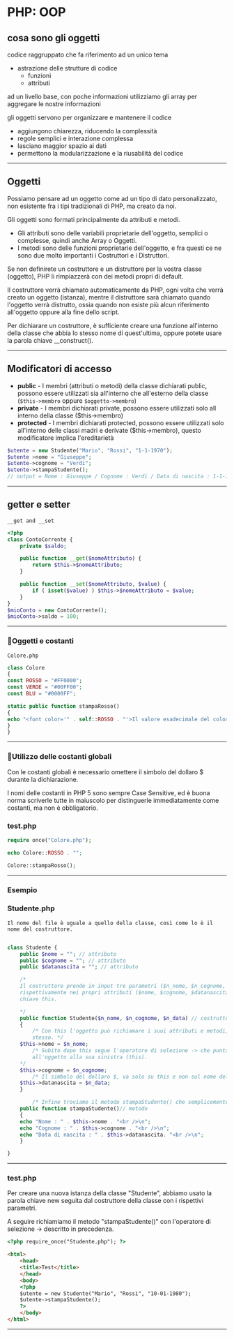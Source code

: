 # PHP: OOP


## cosa sono gli oggetti

codice raggruppato che fa riferimento ad un unico tema

* astrazione delle strutture di codice
  * funzioni
  * attributi

ad un livello base, con poche informazioni utilizziamo gli array per aggregare le nostre informazioni

gli oggetti servono per organizzare e mantenere il codice

* aggiungono chiarezza, riducendo la complessità
* regole semplici e interazione complessa
* lasciano maggior spazio ai dati
* permettono la modularizzazione e la riusabilità del codice

---

## Oggetti

Possiamo pensare ad un oggetto come ad un tipo di dato personalizzato, 
non esistente fra i tipi tradizionali di PHP, ma creato da noi.

Gli oggetti sono formati principalmente da attributi e metodi.
* Gli attributi sono delle variabili proprietarie dell'oggetto, semplici o complesse,
quindi anche Array o Oggetti.
* I metodi sono delle funzioni proprietarie dell'oggetto, e fra questi ce ne
sono due molto importanti i Costruttori e i Distruttori.

Se non definirete un costruttore e un distruttore per la vostra classe
(oggetto), PHP li rimpiazzerà con dei metodi propri di default.

Il costruttore verrà chiamato automaticamente da PHP, ogni volta che verrà
creato un oggetto (istanza), mentre il distruttore sarà chiamato quando l'oggetto
verrà distrutto, ossia quando non esiste più alcun riferimento all'oggetto oppure
alla fine dello script.

Per dichiarare un costruttore, è sufficiente creare una funzione all'interno
della classe che abbia lo stesso nome di quest'ultima, oppure potete usare la parola
chiave __construct().

---


## Modificatori di accesso

* **public** - I membri (attributi o metodi) della classe dichiarati public, possono essere utilizzati sia all'interno che all'esterno della classe (`$this->membro` oppure `$oggetto->membro`)
* **private** - I membri dichiarati private, possono essere utilizzati solo all interno della classe ($this->membro)
* **protected** - I membri dichiarati protected, possono essere utilizzati solo all'interno delle classi madri e derivate ($this->membro), questo modificatore implica l'ereditarietà

```php
$utente = new Studente("Mario", "Rossi", "1-1-1970");
$utente >nome = "Giuseppe";
$utente->cognome = "Verdi";
$utente->stampaStudente();
// output = Nome : Giuseppe / Cognome : Verdi / Data di nascita : 1-1-1970
```

---

## getter e setter

`__get and __set`

```php
<?php
class ContoCorrente {
    private $saldo;

    public function __get($nomeAttributo) {
        return $this->$nomeAttributo;
    }

    public function __set($nomeAttributo, $value) {
        if ( isset($value) ) $this->$nomeAttributo = $value;
    }
}
$mioConto = new ContoCorrente();
$mioConto->saldo = 100;

```

---

### Oggetti e costanti

`Colore.php`

```php
class Colore
{
const ROSSO = "#FF0000";
const VERDE = "#00FF00";
const BLU = "#0000FF";

static public function stampaRosso()
{
echo "<font color='" . self::ROSSO . "'>Il valore esadecimale del colore rosso è : ". self::ROSSO . "</font>";
}
}
```

---

### Utilizzo delle costanti globali

Con le costanti globali è necessario omettere il simbolo del dollaro $ durante la dichiarazione.

I nomi delle costanti in PHP 5 sono sempre Case Sensitive, ed è buona norma scriverle tutte in maiuscolo per distinguerle immediatamente come costanti, ma non è obbligatorio.

### test.php

```php
require once("Colore.php");

echo Colore::ROSSO . "";

Colore::stampaRosso();
```

---

### Esempio


### Studente.php
    Il nome del file è uguale a quello della classe, così come lo è il nome del costruttore.

```php

class Studente {
    public $nome = ""; // attributo
    public $cognome = ""; // attributo
    public $datanascita = ""; // attributo

    /*
    Il costruttore prende in input tre parametri ($n_nome, $n_cognome, $n_data) che andrà a memorizzare
    rispettivamente nei propri attributi ($nome, $cognome, $datanascita), a cui accederà tramite la parola
    chiave this.

    */
    public function Studente($n_nome, $n_cognome, $n_data) // costruttore
    {
        /* Con this l'oggetto può richiamare i suoi attributi e metodi, in quanto this indica l'oggetto
        stesso. */
    $this->nome = $n_nome;
        /* Subito dopo this segue l'operatore di selezione -> che punta ad un determinato attributo o metodo alla sua destra, appartenente
        all'oggetto alla sua sinistra (this).
    */
    $this->cognome = $n_cognome;
        /* Il simbolo del dollaro $, va solo su this e non sul nome dell'attributo/metodo. */
    $this->datanascita = $n_data;
    }

        /* Infine troviamo il metodo stampaStudente() che semplicemente stampa gli attributi dell'oggetto tramite il costrutto echo. */
    public function stampaStudente()// metodo
    {
    echo "Nome : " . $this->nome . "<br />\n";
    echo "Cognome : " . $this->cognome . "<br />\n";
    echo "Data di nascita : " . $this->datanascita. "<br />\n";
    }

}

```

---

### test.php

Per creare una nuova istanza della classe "Studente", abbiamo usato la parola chiave new seguita dal costruttore della classe con i rispettivi parametri.

A seguire richiamiamo il metodo "stampaStudente()" con l'operatore di selezione -> descritto in precedenza.

```html
<?php require_once("Studente.php"); ?>

<html>
    <head>
    <title>Test</title>
    </head>
    <body>
    <?php
    $utente = new Studente("Mario", "Rossi", "10-01-1980");
    $utente->stampaStudente();
    ?>
    </body>
</html>
```

---
